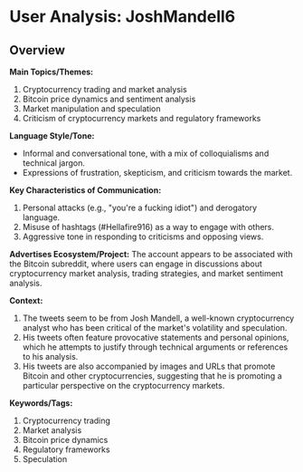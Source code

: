 # User Analysis: JoshMandell6

## Overview

**Main Topics/Themes:**

1. Cryptocurrency trading and market analysis
2. Bitcoin price dynamics and sentiment analysis
3. Market manipulation and speculation
4. Criticism of cryptocurrency markets and regulatory frameworks

**Language Style/Tone:**

- Informal and conversational tone, with a mix of colloquialisms and technical jargon.
- Expressions of frustration, skepticism, and criticism towards the market.

**Key Characteristics of Communication:**

1. Personal attacks (e.g., "you're a fucking idiot") and derogatory language.
2. Misuse of hashtags (#Hellafire916) as a way to engage with others.
3. Aggressive tone in responding to criticisms and opposing views.

**Advertises Ecosystem/Project:**
The account appears to be associated with the Bitcoin subreddit, where users can engage in discussions about cryptocurrency market analysis, trading strategies, and market sentiment analysis.

**Context:**

1. The tweets seem to be from Josh Mandell, a well-known cryptocurrency analyst who has been critical of the market's volatility and speculation.
2. His tweets often feature provocative statements and personal opinions, which he attempts to justify through technical arguments or references to his analysis.
3. His tweets are also accompanied by images and URLs that promote Bitcoin and other cryptocurrencies, suggesting that he is promoting a particular perspective on the cryptocurrency markets.

**Keywords/Tags:**

1. Cryptocurrency trading
2. Market analysis
3. Bitcoin price dynamics
4. Regulatory frameworks
5. Speculation